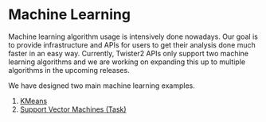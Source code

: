 # Machine Learning

Machine learning algorithm usage is intensively done nowadays. Our goal is to provide infrastructure
and APIs for users to get their analysis done much faster in an easy way. Currently, Twister2 APIs 
only support two machine learning algorithms and we are working on expanding this up to multiple 
algorithms in the upcoming releases.  

We have designed two main machine learning examples.

1. [KMeans](kmeans/kmeans.md)
2. [Support Vector Machines (Task)](svm/svm.md)
